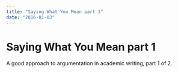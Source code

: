 ```yaml
---
title: "Saying What You Mean part 1"
date: "2016-01-03"
---
```


# Saying What You Mean part 1

A good approach to argumentation in academic writing, part 1 of 2.

